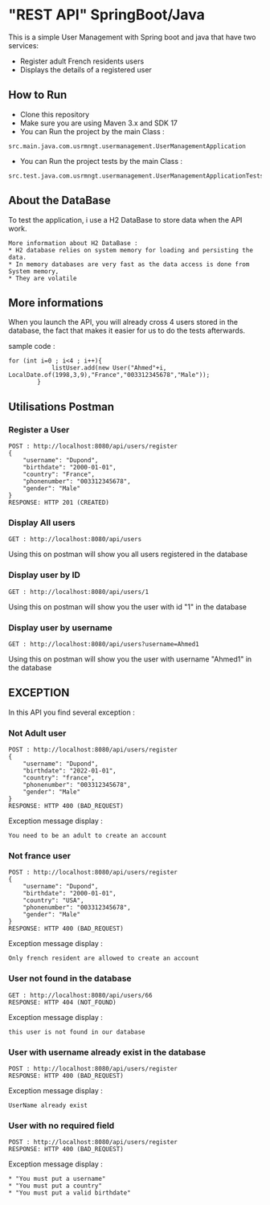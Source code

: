 # "REST API" SpringBoot/Java 
This is a simple User Management with Spring boot and java that have two services: 
* Register adult French residents users
* Displays the details of a registered user

## How to Run

* Clone this repository 
* Make sure you are using Maven 3.x  and SDK 17
* You can Run the project by the main Class : 
```
src.main.java.com.usrmngt.usermanagement.UserManagementApplication
```
* You can Run the project tests by the main Class : 
```
src.test.java.com.usrmngt.usermanagement.UserManagementApplicationTests
```


## About the DataBase

To test the application, i use a H2 DataBase to store data when the API work.  
```
More information about H2 DataBase :
* H2 database relies on system memory for loading and persisting the data. 
* In memory databases are very fast as the data access is done from System memory,
* They are volatile
```

## More informations 
When you launch the API, you will already cross 4 users stored in the database, the fact that makes it easier for us to do the tests afterwards. 

sample code :
```
for (int i=0 ; i<4 ; i++){
            listUser.add(new User("Ahmed"+i, LocalDate.of(1998,3,9),"France","003312345678","Male"));
        }
```

## Utilisations Postman

### Register a User 
```
POST : http://localhost:8080/api/users/register
{
    "username": "Dupond",
    "birthdate": "2000-01-01",
    "country": "France",
    "phonenumber": "003312345678",
    "gender": "Male"
}
RESPONSE: HTTP 201 (CREATED)
```

### Display All users 
```
GET : http://localhost:8080/api/users
```

Using this on postman will show you all users registered in the database

### Display user by ID
```
GET : http://localhost:8080/api/users/1
```
Using this on postman will show you the user with id "1" in the database

### Display user by username
```
GET : http://localhost:8080/api/users?username=Ahmed1
```
Using this on postman will show you the user with username "Ahmed1" in the database

## EXCEPTION

In this API you find several exception :

### Not Adult user

```
POST : http://localhost:8080/api/users/register
{
    "username": "Dupond",
    "birthdate": "2022-01-01",
    "country": "france",
    "phonenumber": "003312345678",
    "gender": "Male"
}
RESPONSE: HTTP 400 (BAD_REQUEST)
```
Exception message display :
```
You need to be an adult to create an account
```

### Not france user
```
POST : http://localhost:8080/api/users/register
{
    "username": "Dupond",
    "birthdate": "2000-01-01",
    "country": "USA",
    "phonenumber": "003312345678",
    "gender": "Male"
}
RESPONSE: HTTP 400 (BAD_REQUEST)
```
Exception message display :
```
Only french resident are allowed to create an account
```

### User not found in the database
```
GET : http://localhost:8080/api/users/66
RESPONSE: HTTP 404 (NOT_FOUND)
```
Exception message display :
```
this user is not found in our database
```


### User with username already exist in the database
```
POST : http://localhost:8080/api/users/register
RESPONSE: HTTP 400 (BAD_REQUEST)
```
Exception message display :
```
UserName already exist
```

### User with no required field
```
POST : http://localhost:8080/api/users/register
RESPONSE: HTTP 400 (BAD_REQUEST)
```
Exception message display :
```
* "You must put a username"
* "You must put a country"
* "You must put a valid birthdate"
```
